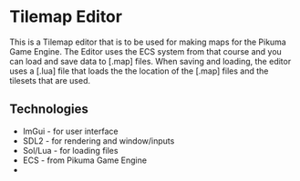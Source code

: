 # Tilemap Editor 
This is a Tilemap editor that is to be used for making maps for the Pikuma Game Engine. 
The Editor uses the ECS system from that course and you can load and save data to [.map] files.
When saving and loading, the editor uses a [.lua] file that loads the the location of the 
[.map] files and the tilesets that are used.

## Technologies
*    ImGui - for user interface
*    SDL2 - for rendering and window/inputs
*    Sol/Lua - for loading files
*    ECS - from Pikuma Game Engine 
*    

